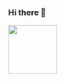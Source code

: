 ### Hi there 👋

<a href="URL_REDIRECT" target="blank"><img align="center" src="https://giphy.com/gifs/shecodesio-swipe-up-computer-congratulations-1MSVKRopegDjYONwdF" height="100" /></a>

<!--
**AryaKris/AryaKris** is a ✨ _special_ ✨ repository because its `README.md` (this file) appears on your GitHub profile.

Here are some ideas to get you started:

- 🔭 I’m currently working on ...
- 🌱 I’m currently learning ...
- 👯 I’m looking to collaborate on ...
- 🤔 I’m looking for help with ...
- 💬 Ask me about ...
- 📫 How to reach me: ...
- 😄 Pronouns: ...
- ⚡ Fun fact: ...
-->
